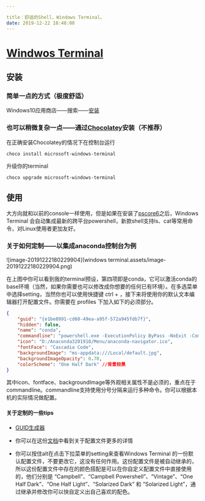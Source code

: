 ```yaml
---

title：舒适的Shell，Windows Terminal。
date: 2019-12-22 18:48:00
---
```


# [Windwos Terminal](https://github.com/microsoft/terminal)

## 安装

### 简单一点的方式（极度舒适）

Windows10应用商店——搜索——[安装](https://www.microsoft.com/zh-cn/p/windows-terminal-preview/9n0dx20hk701)

### 也可以稍微复杂一点——通过[Chocolatey](https://chocolatey.org/)安装（不推荐）

在正确安装Chocolatey的情况下在控制台运行

    choco install microsoft-windows-terminal

升级你的terminal

    choco upgrade microsoft-windows-terminal

## 使用

大方向就和以前的console一样使用，但是如果在安装了[pscore6](https://aka.ms/pscore6)之后，Windows Terminal 会自动集成最新的跨平台powershell，新款shell支持ls、cat等常用命令，对Linux使用者更加友好。

### 关于如何定制——以集成anaconda控制台为例

![image-20191222180229904](windows terminal.assets/image-20191222180229904.png)

在上图中你可以看到我的terminal预设，第四项即是conda，它可以激活conda的base环境（当然，如果你需要也可以修改成你想要的任何已有环境）。在多选菜单中选择setting，当然你也可以使用快捷键 ctrl + ，接下来将使用你的默认文本编辑器打开配置文件。你需要在 profiles 下加入如下的必须部分。

```json
{
	"guid": "{e1be8991-cd60-49ea-a95f-572a945fdb7f}", 
	"hidden": false,
	"name": "conda",
	"commandline": "powershell.exe -ExecutionPolicy ByPass -NoExit -Command & D:\\Anaconda3201910\\shell\\condabin\\conda-hook.ps1 ; conda activate base",
	"icon": "D:/Anaconda3201910/Menu/anaconda-navigator.ico",
	"fontFace": "Cascadia Code",
	"backgroundImage": "ms-appdata:///Local/default.jpg",
	"backgroundImageOpacity": 0.70,
	"colorScheme": "One Half Dark" //背景较黑
}
```

其中icon、fontface、backgroundImage等外观相关属性不是必须的，重点在于 commandline。commandline支持使用分号分隔来运行多种命令。你可以根据本机的实际情况做配置。

#### 关于定制的一些tips

* [GUID生成器](https://www.guidgen.com/)

* 你可以在这份[文档](https://github.com/microsoft/terminal/blob/master/doc/cascadia/SettingsSchema.md)中看到关于配置文件更多的详情

* 你可以按住alt在点击下拉菜单的setting来查看Windows Terminal 的一份默认配置文件，不要更改它，这没有任何作用。这份配置文件是被自动继承的，所以这份配置文件中存在的颜色搭配是可以在你自定义配置文件中直接使用的，他们分别是 “Campbell”、“Campbell Powershell”、“Vintage”、“One Half Dark”、“One Half Light”、“Solarized Dark” 和 “Solarized Light”，通过继承并修改你可以快自定义出自己喜欢的配色。